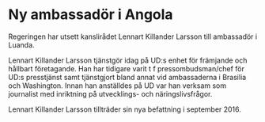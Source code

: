 # Ny ambassadör i Angola

Regeringen har utsett kanslirådet Lennart Killander Larsson till ambassadör i Luanda.


Lennart Killander Larsson tjänstgör idag på UD:s enhet för främjande och hållbart företagande. Han har tidigare varit t f pressombudsman/chef för UD:s presstjänst samt tjänstgjort bland annat vid ambassaderna i Brasilia och Washington. Innan han anställdes på UD var han verksam som journalist med inriktning på utvecklings\- och näringslivsfrågor.

Lennart Killander Larsson tillträder sin nya befattning i september 2016\.
